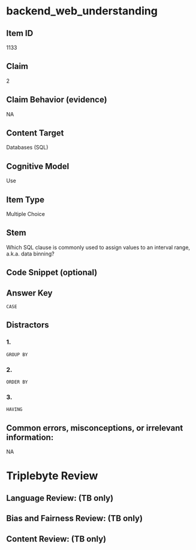 # backend_web_understanding

## Item ID
1133

## Claim
2

## Claim Behavior (evidence)
NA

## Content Target
Databases (SQL)

## Cognitive Model
Use

## Item Type
Multiple Choice

## Stem
Which SQL clause is commonly used to assign values to an interval range, a.k.a. data binning?

## Code Snippet (optional)


## Answer Key
`CASE`

## Distractors

### 1.
`GROUP BY`

### 2.
`ORDER BY`

### 3.
`HAVING`

## Common errors, misconceptions, or irrelevant information:
NA

# Triplebyte Review


## Language Review: (TB only)


## Bias and Fairness Review: (TB only)


## Content Review: (TB only)

